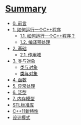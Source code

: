 # [Summary](null) 
* [0. 前言](README.md) 
* [1. 如何运行一个C++程序]() 
  * [1.1. 如何运行一个C++程序？](1.如何运行一个C++程序\1.如何运行C++程序.md)
  * [1.2. 编译预处理](1.如何运行一个C++程序\2.编译预处理.md)
* [2. 基础]()
  * [2.1. 作用域](2.基础\1.作用域.md)
* [3. 类与对象]()
  * [类与对象]()
  * [类与对象]()
* [4. 函数]()
* [5. 异常处理]()
* [6. 泛型]()
* [7. 内存模型]()
* [STL标准库]()
* [C++11新特性]()
* [设计模式]()